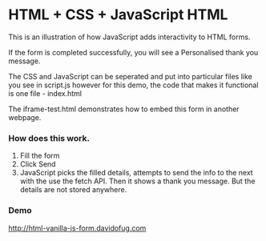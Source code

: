 # HTML + CSS + JavaScript HTML

This is an illustration of how JavaScript adds interactivity to HTML forms.

If the form is completed successfully, you will see a Personalised thank you message.

The CSS and JavaScript can be seperated and put into particular files like you see in script.js however for this demo, the code that makes it functional is one file - index.html

The iframe-test.html demonstrates how to embed this form in another webpage.

### How does this work.
1. Fill the form
2. Click Send
3. JavaScript picks the filled details, attempts to send the info to the next with the use the fetch API. Then it shows a thank you message. But the details are not stored anywhere.

### Demo
http://html-vanilla-js-form.davidofug.com
